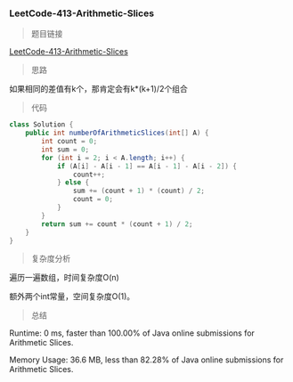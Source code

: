 ### LeetCode-413-Arithmetic-Slices

> 题目链接

[LeetCode-413-Arithmetic-Slices](https://leetcode.com/problems/arithmetic-slices/)

> 思路

如果相同的差值有k个，那肯定会有k*(k+1)/2个组合

> 代码

```java
class Solution {
    public int numberOfArithmeticSlices(int[] A) {
        int count = 0;
        int sum = 0;
        for (int i = 2; i < A.length; i++) {
            if (A[i] - A[i - 1] == A[i - 1] - A[i - 2]) {
                count++;
            } else {
                sum += (count + 1) * (count) / 2;
                count = 0;
            }
        }
        return sum += count * (count + 1) / 2;
    }
}
```

> 复杂度分析

遍历一遍数组，时间复杂度O(n)

额外两个int常量，空间复杂度O(1)。

> 总结

Runtime: 0 ms, faster than 100.00% of Java online submissions for Arithmetic Slices.

Memory Usage: 36.6 MB, less than 82.28% of Java online submissions for Arithmetic Slices.
